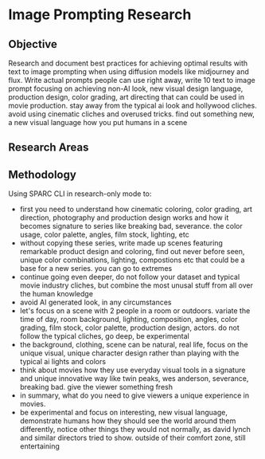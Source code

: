 # Image Prompting Research

## Objective
Research and document best practices for achieving optimal results with text to image prompting when using diffusion models like midjourney and flux. Write actual prompts people can use right away, write 10
text to image prompt focusing on achieving non-AI look, new visual design language, production design, color grading, art directing that can could be used in movie production. stay away from the typical ai look and hollywood cliches. avoid using cinematic cliches and overused tricks. find out something new, a new visual language how you put humans in a scene

## Research Areas


## Methodology
Using SPARC CLI in research-only mode to:
- first you need to understand how cinematic coloring, color grading, art direction, photography and production design works and how it becomes signature to series like breaking bad, severance. the color usage, color palette, angles, film stock, lighting, etc
- without copying these series, write made up scenes featuring remarkable product design and coloring, find out never before seen, unique color combinations, lighting, compostions etc that could be a base for a new series. you can go to extremes
- continue going even deeper, do not follow your dataset and typical movie industry cliches, but combine the most unusal stuff from all over the human knowledge
- avoid AI generated look, in any circumstances
- let's focus on a scene with 2 people in a room or outdoors. variate the time of day, room background, lighting, composition, angles, color grading, film stock, color palette, production design, actors. do not follow the typical cliches, go deep, be experimental 
- the background, clothing, scene can be natural, real life, focus on the unique visual, unique character design rather than playing with the typical ai lights and colors
- think about movies how they use everyday visual tools in a signature and unique innovative way like twin peaks, wes anderson, severance, breaking bad. give the viewer something fresh
- in summary, what do you need to give viewers a unique experience in movies.
- be experimental and focus on interesting, new visual language, demonstrate humans how they should see the world around them differently, notice  other things they would not normally, as david lynch and similar directors tried to show. outside of their comfort zone, still entertaining